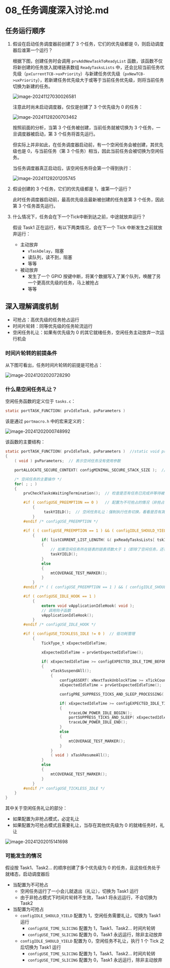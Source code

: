 # 08_任务调度深入讨论.md



## 任务运行顺序

1. 假设在启动任务调度器前创建了 3 个任务，它们的优先级都是 0，则启动调度器后谁第一个运行？

   根据下图，创建任务时会调用 `prvAddNewTaskToReadyList` 函数，该函数不仅将新创建的任务放入就绪链表数组 `ReadyTasksLists` 中，还会比较当前任务优先级（`pxCurrentTCB->uxPriority`）与新建任务优先级（`pxNewTCB->uxPriority`），若新建任务优先级大于或等于当前任务优先级，则将当前任务切换为新建的任务。

   ![image-20241127030026581](./img/08_任务调度深入讨论/image-20241127030026581.png)

   注意此时尚未启动调度器，仅仅是创建了 3 个优先级为 0 的任务：

   ![image-20241128200703462](./img/08_任务调度深入讨论/image-20241128200703462.png)

   按照前面的分析，当第 3 个任务被创建，当前任务就被切换为 3 个任务，一旦调度器被启动，第 3 个任务将首先运行。

   但实际上并非如此，在任务调度器启动前，有一个空闲任务会被创建，其优先级也是 0，与当前任务（第 3 个任务）相当，因此当前任务会被切换为空闲任务。

   当任务调度器真正启动后，该空闲任务将会第一个得到执行：

   ![image-20241128201205745](./img/08_任务调度深入讨论/image-20241128201205745.png)

1. 假设创建的 3 个任务，它们的优先级都是 1，谁第一个运行？

   此时任务调度器启动前，最高优先级且最新被创建的任务是第 3 个任务，因此第 3 个任务首先运行。

1. 什么情况下，任务会在下一个Tick中断到达之前，中途就放弃运行？

   假设 Task1 正在运行，有以下两类情况，会在下一个 Tick 中断发生之前就放弃运行：

   - 主动放弃
     - `vTaskDelay`，阻塞
     - 读队列，读不到，阻塞
     - 等等
   - 被动放弃
     - 发生了一个 GPIO 按键中断，将某个数据写入了某个队列，唤醒了另一个更高优先级的任务，马上被抢占
     - 等等



## 深入理解调度机制

- 可抢占：高优先级的任务抢占运行
- 时间片轮转：同等优先级的任务轮流运行
- 空闲任务礼让：如果有优先级为 0 的其它就绪任务，空闲任务主动放弃一次运行机会



### 时间片轮转的前提条件

从下图可看出，任务时间片轮转的前提是可抢占：

![image-20241202020728290](./img/08_任务调度深入讨论/image-20241202020728290.png)



### 什么是空闲任务礼让？

空闲任务函数的定义位于 `tasks.c`：

```c
static portTASK_FUNCTION( prvIdleTask, pvParameters )
```

该是通过 `portmacro.h` 中的宏来定义的：

![image-20241202000748992](./img/08_任务调度深入讨论/image-20241202000748992.png)

该函数的主要结构：

```c
static portTASK_FUNCTION( prvIdleTask, pvParameters )  //static void prvIdleTask(void * pvParameters)
{
    ( void ) pvParameters;  // 表示空闲任务没有使用参数

    portALLOCATE_SECURE_CONTEXT( configMINIMAL_SECURE_STACK_SIZE );  // 分配安全上下文

    /* 空闲任务的主要操作 */
    for( ; ; )
    {
        prvCheckTasksWaitingTermination();  // 检查是否有任务已完成并等待被终止	

        #if ( configUSE_PREEMPTION == 0 )   // 配置为不可抢占的情况（非抢占模式）
            {
                 taskYIELD();  // 空闲任务礼让：强制执行任务切换，看看是否有其它任务就绪
            }
        #endif /* configUSE_PREEMPTION */

        #if ( ( configUSE_PREEMPTION == 1 ) && ( configIDLE_SHOULD_YIELD == 1 ) )  // 配置为可抢占且需要礼让
            {
                if( listCURRENT_LIST_LENGTH( &( pxReadyTasksLists[ tskIDLE_PRIORITY ] ) ) > ( UBaseType_t ) 1 )
                {
                    // 如果空闲任务所在链表的链表项数大于 1（即除了空闲任务，还有其他优先级为 0 的任务），则空闲任务礼让
                    taskYIELD();
                }
                else
                {
                    mtCOVERAGE_TEST_MARKER();
                }
            }
        #endif /* ( ( configUSE_PREEMPTION == 1 ) && ( configIDLE_SHOULD_YIELD == 1 ) ) */

        #if ( configUSE_IDLE_HOOK == 1 )
            {
                extern void vApplicationIdleHook( void );
                // 调用钩子函数
                vApplicationIdleHook();
            }
        #endif /* configUSE_IDLE_HOOK */

        #if ( configUSE_TICKLESS_IDLE != 0 )  // 低功耗管理
            {
                TickType_t xExpectedIdleTime;

                xExpectedIdleTime = prvGetExpectedIdleTime();

                if( xExpectedIdleTime >= configEXPECTED_IDLE_TIME_BEFORE_SLEEP )
                {
                    vTaskSuspendAll();
                    {
                        configASSERT( xNextTaskUnblockTime >= xTickCount );
                        xExpectedIdleTime = prvGetExpectedIdleTime();

                        configPRE_SUPPRESS_TICKS_AND_SLEEP_PROCESSING( xExpectedIdleTime );

                        if( xExpectedIdleTime >= configEXPECTED_IDLE_TIME_BEFORE_SLEEP )
                        {
                            traceLOW_POWER_IDLE_BEGIN();
                            portSUPPRESS_TICKS_AND_SLEEP( xExpectedIdleTime );
                            traceLOW_POWER_IDLE_END();
                        }
                        else
                        {
                            mtCOVERAGE_TEST_MARKER();
                        }
                    }
                    ( void ) xTaskResumeAll();
                }
                else
                {
                    mtCOVERAGE_TEST_MARKER();
                }
            }
        #endif /* configUSE_TICKLESS_IDLE */
    }
}
```

其中关于空闲任务礼让的部分：

- 如果配置为非抢占模式，必定礼让
- 如果配置为可抢占模式且需要礼让，当存在其他优先级为 0 的就绪任务时，礼让

![image-20241202015141698](./img/08_任务调度深入讨论/image-20241202015141698.png)



### 可能发生的情况

假设按 Task1、Task2... 的顺序创建了多个优先级为 0 的任务，且这些任务处于就绪态，启动调度器后

- 当配置为不可抢占
  - 空闲任务运行了一小会儿就退出（礼让），切换为 Task1 运行
  - 由于非抢占模式下时间片轮转不生效，Task1 将永远运行，不会切换为 Task2
- 当配置为可抢占
  - `configIDLE_SHOULD_YIELD` 配置为 1，空闲任务需要礼让，切换为 Task1 运行
    - `configUSE_TIME_SLICING` 配置为 1，Task1、Task2... 时间片轮转
    - `configUSE_TIME_SLICING` 配置为 0，Task1 永远运行，除非主动放弃
  - `configIDLE_SHOULD_YIELD` 配置为 0，空闲任务不礼让，执行 1 个 Tick 之后切换为 Task1 运行
    - `configUSE_TIME_SLICING` 配置为 1，Task1、Task2... 时间片轮转
    - `configUSE_TIME_SLICING` 配置为 0，Task1 永远运行，除非主动放弃